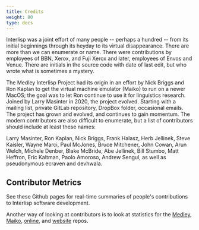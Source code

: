 ```yaml
---
title: Credits
weight: 80
type: docs
---
```


Interlisp was a joint effort of many people -- perhaps a hundred -- from its initial beginnings through its heyday to its virtual disappearance. There are more than we can enumerate or name. There were contributions by employees of BBN, Xerox, and Fuji Xerox and later, employees of Envos and Venue. There are initials in the source code with date of last edit, but who wrote what is sometimes a mystery.

<!-- We do have a list of those we remember who are no longer with us [In Memoriam](/medley/history/in-memoriam). -->

The Medley Interlisp Project had its origin in an effort by Nick Briggs and Ron Kaplan to get the virtual machine emulator (Maiko) to run on a newer MacOS; the goal was to let Ron continue to use it for linguistics research. Joined by Larry Masinter in 2020, the project evolved. Starting with a mailing list, private GitLab repository, DropBox folder, occasional emails. The project has grown and evolved, and continues to gain momentum. The modern contributors are also difficult to enumerate, but a list of contributors should include at least these names:

Larry Masinter, Ron Kaplan, Nick Briggs, Frank Halasz, Herb Jellinek, Steve Kaisler, Wayne Marci, Paul McJones, Bruce Mitchener, John Cowan, Arun Welch, Michele Denber, Blake McBride, Abe Jellinek, Bill Stumbo, Matt Heffron, Eric Kaltman, Paolo Amoroso, Andrew Sengul, as well as pseudonymous ecraven and devhwala.


## Contributor Metrics

See these Github pages for real-time summaries of people's contributions to Interlisp software development.

Another way of looking at contributors is to look at statistics for the [Medley](https://github.com/Interlisp/medley/graphs/contributors), [Maiko](https://github.com/Interlisp/maiko/graphs/contributors), [online](https::/github.com/Interlisp/online/graphs/contributors), and [website](https://github.com/Interlisp/Interlisp/Interlisp.github.io/graphs/contributors) repos.